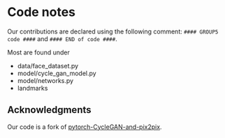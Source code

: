 # Code notes
Our contributions are declared using the following comment:
`#### GROUP5 code ####` and `#### END of code ####`.

Most are found under
* data/face_dataset.py
* model/cycle_gan_model.py
* model/networks.py
* landmarks

## Acknowledgments
Our code is a fork of [pytorch-CycleGAN-and-pix2pix](https://github.com/junyanz/pytorch-CycleGAN-and-pix2pix).
